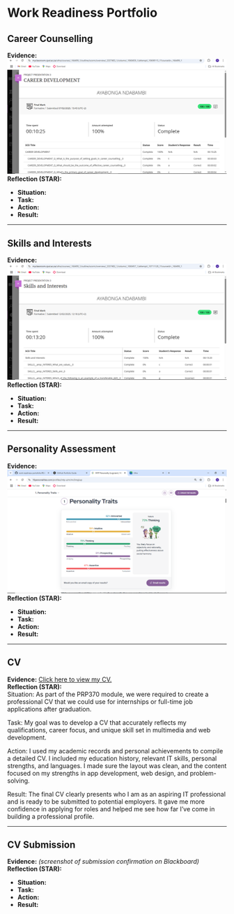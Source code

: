 #  Work Readiness Portfolio

##  Career Counselling
**Evidence:** ![Career Quiz Result](https://github.com/Khedai/work-readiness-portofolio/blob/main/Screenshot%20(85).png) 
**Reflection (STAR):**  
- **Situation:**  
- **Task:**  
- **Action:**  
- **Result:**  

---

##  Skills and Interests
**Evidence:** ![Career Quiz Result](https://github.com/Khedai/work-readiness-portofolio/blob/main/Screenshot%20(86).png) 
**Reflection (STAR):**  
- **Situation:**  
- **Task:**  
- **Action:**  
- **Result:**  

---

##  Personality Assessment
**Evidence:**  ![Personality Assessment Result](https://github.com/Khedai/work-readiness-portofolio/blob/main/Screenshot%20(87).png)
**Reflection (STAR):**  
- **Situation:**  
- **Task:**  
- **Action:**  
- **Result:**  

---

##  CV
**Evidence:** [Click here to view my CV.](https://github.com/Khedai/work-readiness-portofolio/blob/main/CV%20of%20Ayabonga.pdf)  
**Reflection (STAR):**  
Situation:
As part of the PRP370 module, we were required to create a professional CV that we could use for internships or full-time job applications after graduation.

Task:
My goal was to develop a CV that accurately reflects my qualifications, career focus, and unique skill set in multimedia and web development.

Action:
I used my academic records and personal achievements to compile a detailed CV. I included my education history, relevant IT skills, personal strengths, and languages. I made sure the layout was clean, and the content focused on my strengths in app development, web design, and problem-solving.

Result:
The final CV clearly presents who I am as an aspiring IT professional and is ready to be submitted to potential employers. It gave me more confidence in applying for roles and helped me see how far I’ve come in building a professional profile.

---

##  CV Submission
**Evidence:** *(screenshot of submission confirmation on Blackboard)*  
**Reflection (STAR):**  
- **Situation:**  
- **Task:**  
- **Action:**  
- **Result:**  
